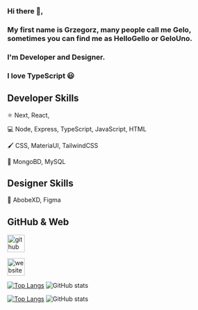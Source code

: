 ### Hi there 👋,

### My first name is Grzegorz, many people call me Gelo, sometimes you can find me as HelloGello or GeloUno.

### I'm Developer and Designer.
 
###  I love TypeScript 😃
 
### 
  
## Developer Skills

⚛️ Next, React,

💻 Node, Express, TypeScript, JavaScript, HTML

🖌️ CSS, MateriaUI, TailwindCSS

🏪 MongoBD, MySQL
 
###  

###  
 
## Designer Skills

🌈 AbobeXD, Figma
 
###  
 
###  
 
## GitHub & Web

[<img src='https://cdn.jsdelivr.net/npm/simple-icons@3.0.1/icons/github.svg' alt='github' height='40'>](https://github.com/gelouno)  

[<img src='https://cdn.jsdelivr.net/npm/simple-icons@3.0.1/icons/icloud.svg' alt='website' height='40'>](https://gk.vercel.app/)  

[![Top Langs](https://github-readme-stats.vercel.app/api/top-langs/?username=gelouno)](https://github.com/anuraghazra/github-readme-stats)
![GitHub stats](https://github-readme-stats.vercel.app/api?username=gelouno&show_icons=true)  




[![Top Langs](https://github-readme-stats.vercel.app/api/top-langs/?username=gelouno)](https://github.com/gelouno/github-readme-stats)
![GitHub stats](https://github-readme-stats.vercel.app/api?username=gelouno&show_icons=true)  

